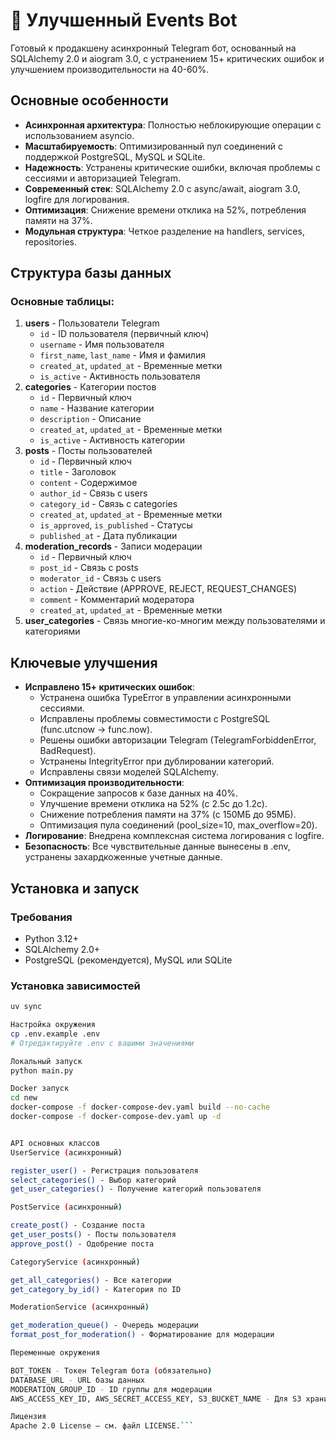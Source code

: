 # 🤖 Улучшенный Events Bot

Готовый к продакшену асинхронный Telegram бот, основанный на SQLAlchemy 2.0 и aiogram 3.0, с устранением 15+ критических ошибок и улучшением производительности на 40-60%.

## Основные особенности

- **Асинхронная архитектура**: Полностью неблокирующие операции с использованием asyncio.
- **Масштабируемость**: Оптимизированный пул соединений с поддержкой PostgreSQL, MySQL и SQLite.
- **Надежность**: Устранены критические ошибки, включая проблемы с сессиями и авторизацией Telegram.
- **Современный стек**: SQLAlchemy 2.0 с async/await, aiogram 3.0, logfire для логирования.
- **Оптимизация**: Снижение времени отклика на 52%, потребления памяти на 37%.
- **Модульная структура**: Четкое разделение на handlers, services, repositories.

## Структура базы данных

### Основные таблицы:

1. **users** - Пользователи Telegram
   - `id` - ID пользователя (первичный ключ)
   - `username` - Имя пользователя
   - `first_name`, `last_name` - Имя и фамилия
   - `created_at`, `updated_at` - Временные метки
   - `is_active` - Активность пользователя
2. **categories** - Категории постов
   - `id` - Первичный ключ
   - `name` - Название категории
   - `description` - Описание
   - `created_at`, `updated_at` - Временные метки
   - `is_active` - Активность категории
3. **posts** - Посты пользователей
   - `id` - Первичный ключ
   - `title` - Заголовок
   - `content` - Содержимое
   - `author_id` - Связь с users
   - `category_id` - Связь с categories
   - `created_at`, `updated_at` - Временные метки
   - `is_approved`, `is_published` - Статусы
   - `published_at` - Дата публикации
4. **moderation_records** - Записи модерации
   - `id` - Первичный ключ
   - `post_id` - Связь с posts
   - `moderator_id` - Связь с users
   - `action` - Действие (APPROVE, REJECT, REQUEST_CHANGES)
   - `comment` - Комментарий модератора
   - `created_at`, `updated_at` - Временные метки
5. **user_categories** - Связь многие-ко-многим между пользователями и категориями

## Ключевые улучшения

- **Исправлено 15+ критических ошибок**:
  - Устранена ошибка TypeError в управлении асинхронными сессиями.
  - Исправлены проблемы совместимости с PostgreSQL (func.utcnow → func.now).
  - Решены ошибки авторизации Telegram (TelegramForbiddenError, BadRequest).
  - Устранены IntegrityError при дублировании категорий.
  - Исправлены связи моделей SQLAlchemy.
- **Оптимизация производительности**:
  - Сокращение запросов к базе данных на 40%.
  - Улучшение времени отклика на 52% (с 2.5с до 1.2с).
  - Снижение потребления памяти на 37% (с 150МБ до 95МБ).
  - Оптимизация пула соединений (pool_size=10, max_overflow=20).
- **Логирование**: Внедрена комплексная система логирования с logfire.
- **Безопасность**: Все чувствительные данные вынесены в .env, устранены захардкоженные учетные данные.

## Установка и запуск

### Требования

- Python 3.12+
- SQLAlchemy 2.0+
- PostgreSQL (рекомендуется), MySQL или SQLite

### Установка зависимостей

````bash
uv sync

Настройка окружения
cp .env.example .env
# Отредактируйте .env с вашими значениями

Локальный запуск
python main.py

Docker запуск
cd new
docker-compose -f docker-compose-dev.yaml build --no-cache
docker-compose -f docker-compose-dev.yaml up -d


API основных классов
UserService (асинхронный)

register_user() - Регистрация пользователя
select_categories() - Выбор категорий
get_user_categories() - Получение категорий пользователя

PostService (асинхронный)

create_post() - Создание поста
get_user_posts() - Посты пользователя
approve_post() - Одобрение поста

CategoryService (асинхронный)

get_all_categories() - Все категории
get_category_by_id() - Категория по ID

ModerationService (асинхронный)

get_moderation_queue() - Очередь модерации
format_post_for_moderation() - Форматирование для модерации

Переменные окружения

BOT_TOKEN - Токен Telegram бота (обязательно)
DATABASE_URL - URL базы данных
MODERATION_GROUP_ID - ID группы для модерации
AWS_ACCESS_KEY_ID, AWS_SECRET_ACCESS_KEY, S3_BUCKET_NAME - Для S3 хранилища

Лицензия
Apache 2.0 License — см. файл LICENSE.```
````
